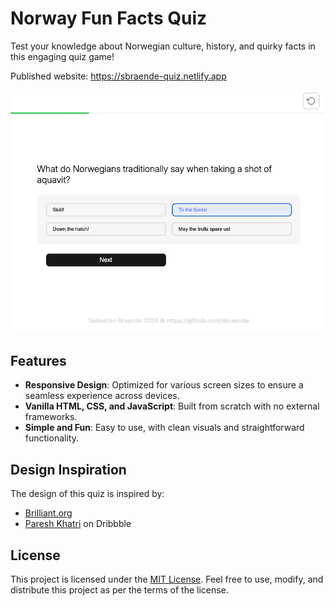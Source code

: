 # Norway Fun Facts Quiz

Test your knowledge about Norwegian culture, history, and quirky facts in this engaging quiz game!

Published website: https://sbraende-quiz.netlify.app

![screenshot webpage](src/assets/images/screenshot.png)

## Features

- **Responsive Design**: Optimized for various screen sizes to ensure a seamless experience across devices.
- **Vanilla HTML, CSS, and JavaScript**: Built from scratch with no external frameworks.
- **Simple and Fun**: Easy to use, with clean visuals and straightforward functionality.

## Design Inspiration

The design of this quiz is inspired by:

- [Brilliant.org](https://brilliant.org/)
- [Paresh Khatri](https://dribbble.com/kpdesigns) on Dribbble

## License

This project is licensed under the [MIT License](./LICENSE.md). Feel free to use, modify, and distribute this project as per the terms of the license.
